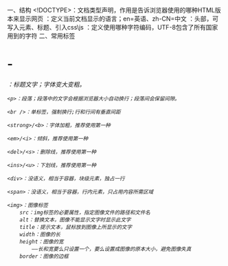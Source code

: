 一、结构
    <!DOCTYPE>：文档类型声明，作用是告诉浏览器使用的哪种HTML版本来显示网页
    <html lang="en">：定义当前文档显示的语言；en=英语、zh-CN=中文
    <heand>：头部，可写入元素、标题、引入css\js
    <meta charset="UTF-8">：定义使用哪种字符编码，UTF-8包含了所有国家用到的字符
二、常用标签
    <h1>-<h6>：标题文字；字体变大变粗。

    <p>：段落；段落中的文字会根据浏览器大小自动换行；段落间会保留间隙。

    <br />：单标签，强制换行;行和行间有垂直间距

    <strong>/<b>：字体加粗，推荐使用第一种

    <em>/<i>：倾斜，推荐使用第一种

    <del>/<s>：删除线，推荐使用第一种

    <ins>/<u>：下划线，推荐使用第一种

    <div>：没语义，相当于容器，块级元素，独占一行

    <span>：没语义，相当于容器，行内元素，只占用内容所需区域

    <img>：图像标签
        src：img标签的必要属性，指定图像文件的路径和文件名
        alt：替换文本，图像不能显示文字时显示此文字
        title：提示文本，鼠标放到图像上所显示的文字
        width：图像的长
        height：图像的宽
            ——长和宽要么只设置一个，要么设置成图像的原本大小，避免图像失真
        border：图像的边框
        
